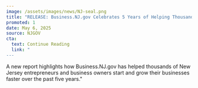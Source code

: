 ```yaml
---
image: /assets/images/news/NJ-seal.png
title: "RELEASE: Business.NJ.gov Celebrates 5 Years of Helping Thousands of Businesses"
promoted: 1
date: May 6, 2025
source: NJGOV
cta:
  text: Continue Reading
  link: "
---
```

A new report highlights how Business.NJ.gov has helped thousands of New Jersey entrepreneurs and business owners start and grow their businesses faster over the past five years."
